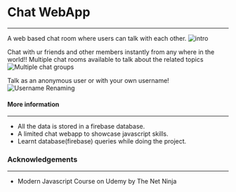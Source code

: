 # Chat WebApp
---

A web based chat room where users can talk with each other.
![intro](https://user-images.githubusercontent.com/100791797/185457329-ceea4fbb-1d39-41a2-94d9-54f704a31217.gif)

Chat with ur friends and other members instantly from any where in the world!!
Multiple chat rooms available to talk about the related topics
![Multiple chat groups](https://user-images.githubusercontent.com/100791797/185457345-3b6e6d5e-d593-4b20-b303-f2b39385034b.gif)

Talk as an anonymous user or with your own username!
![Username Renaming](https://user-images.githubusercontent.com/100791797/185457338-129af8fc-402b-40ff-8b6c-ffc84b736d70.gif)

#### More information
---
- All the data is stored in a firebase database.
- A limited chat webapp to showcase javascript skills.
- Learnt database(firebase) queries while doing the project.

### Acknowledgements
---
- Modern Javascript Course on Udemy by The Net Ninja
